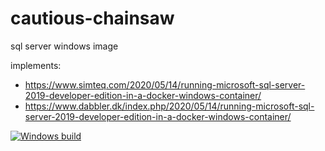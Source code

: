 # cautious-chainsaw
sql server windows image

implements:

- https://www.simteq.com/2020/05/14/running-microsoft-sql-server-2019-developer-edition-in-a-docker-windows-container/
- https://www.dabbler.dk/index.php/2020/05/14/running-microsoft-sql-server-2019-developer-edition-in-a-docker-windows-container/

[![Windows build](https://github.com/mprins/cautious-chainsaw/actions/workflows/sqlserver-windows.yml/badge.svg)](https://github.com/mprins/cautious-chainsaw/actions/workflows/sqlserver-windows.yml)
